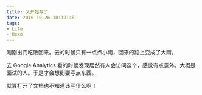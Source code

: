 ```yaml
---
title: 又开始写了
date: 2016-10-26 18:19:48
tags:
- Life
- Hexo
---
```

刚刚出门吃饭回来。去的时候只有一点点小雨，回来的路上变成了大雨。

去 Google Analytics 看的时候发现居然有人会访问这个，感觉有点意外。大概是面试的人。于是才会想到要写点东西。

就算打开了文档也不知道该写什么啊！